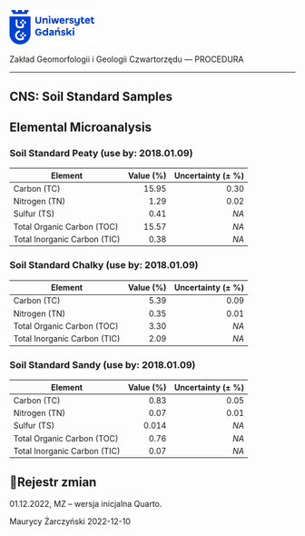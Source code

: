 
<div fig-alt="Logo: Uniwersytet Gdański" fig-align="left">

[<img src="images/log-ug_pl.png" width="150" />](https://geomorfologia.ug.edu.pl)

</div>

Zakład Geomorfologii i Geologii Czwartorzędu — PROCEDURA

------------------------------------------------------------------------

## CNS: Soil Standard Samples

## Elemental Microanalysis

### Soil Standard Peaty (use by: 2018.01.09)

| Element                      | Value (%) | Uncertainty (± %) |
|------------------------------|----------:|------------------:|
| Carbon (TC)                  |     15.95 |              0.30 |
| Nitrogen (TN)                |      1.29 |              0.02 |
| Sulfur (TS)                  |      0.41 |              *NA* |
| Total Organic Carbon (TOC)   |     15.57 |              *NA* |
| Total Inorganic Carbon (TIC) |      0.38 |              *NA* |

### Soil Standard Chalky (use by: 2018.01.09)

| Element                      | Value (%) | Uncertainty (± %) |
|------------------------------|----------:|------------------:|
| Carbon (TC)                  |      5.39 |              0.09 |
| Nitrogen (TN)                |      0.35 |              0.01 |
| Total Organic Carbon (TOC)   |      3.30 |              *NA* |
| Total Inorganic Carbon (TIC) |      2.09 |              *NA* |

### Soil Standard Sandy (use by: 2018.01.09)

| Element                      | Value (%) | Uncertainty (± %) |
|------------------------------|----------:|------------------:|
| Carbon (TC)                  |      0.83 |              0.05 |
| Nitrogen (TN)                |      0.07 |              0.01 |
| Sulfur (TS)                  |     0.014 |              *NA* |
| Total Organic Carbon (TOC)   |      0.76 |              *NA* |
| Total Inorganic Carbon (TIC) |      0.07 |              *NA* |

## Rejestr zmian

01.12.2022, MZ – wersja inicjalna Quarto.

Maurycy Żarczyński 2022-12-10
